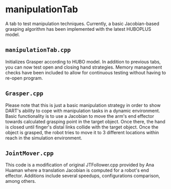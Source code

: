 manipulationTab
===============
A tab to test manipulation techniques. Currently, a basic Jacobian-based grasping algorithm has been implemented with the latest
HUBOPLUS model.


`manipulationTab.cpp`
---------------------
Initializes Grasper according to HUBO model. In addition to previous tabs, you can now test open and closing hand strategies. Memory management checks have been included to allow for continuous testing without having to re-open program.

`Grasper.cpp`
-------------
Please note that this is just a basic manipulation strategy in order to show DART's ability to cope with manipulation tasks in a dynamic environment. Basic functionality is to use a Jacobian to move the arm's end effector towards calculated grasping point in the target object. Once there, the hand is closed until finger's distal links collide with the target object. Once the object is grasped, the robot tries to move it to 3 different locations within reach in the simulation environment.
	
`JointMover.cpp`
----------------
This code is a modification of original JTFollower.cpp provided by Ana Huaman where a translation Jacobian is computed for a robot's end effector. Additions include several speedups, configurations comparison, among others.


